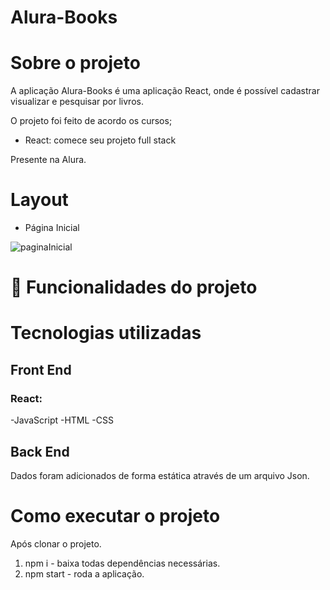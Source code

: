 # Alura-Books

# Sobre o projeto 
A aplicação Alura-Books é uma aplicação React, onde é possível cadastrar visualizar e pesquisar por livros.

O projeto foi feito de acordo os cursos;
- React: comece seu projeto full stack
  
 Presente na Alura.

# Layout

- Página Inicial
  
![paginaInicial](![image](https://github.com/luc05/alura-books/assets/27972551/260e0519-5257-43ba-af76-53627e54f433))

# 🔨 Funcionalidades do projeto

# Tecnologias utilizadas

## Front End

### React:
-JavaScript
-HTML
-CSS

## Back End
Dados foram adicionados de forma estática através de um arquivo Json.

# Como executar o projeto

Após clonar o projeto.
1) npm i - baixa todas dependências necessárias.
2) npm start - roda a aplicação.
